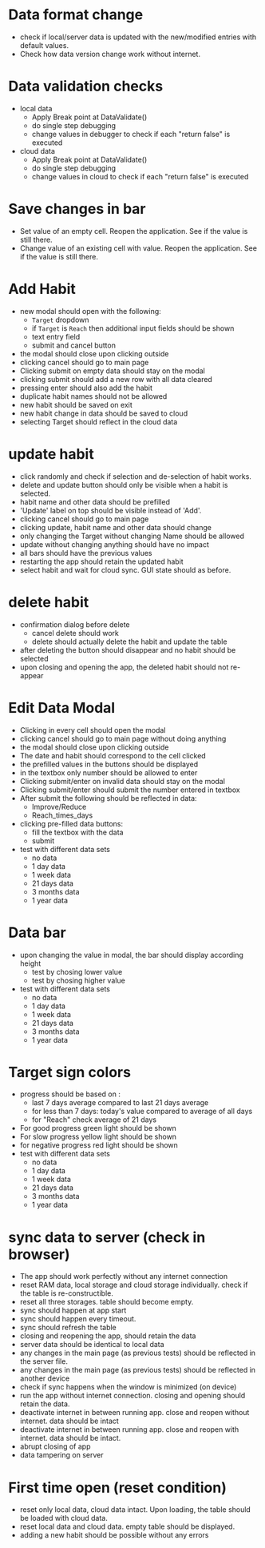 # Data format change
- check if local/server data is updated with the new/modified entries with default values.
- Check how data version change work without internet.

# Data validation checks
- local data
    - Apply Break point at DataValidate()
    - do single step debugging
    - change values in debugger to check if each "return false" is executed
- cloud data
    - Apply Break point at DataValidate()
    - do single step debugging
    - change values in cloud to check if each "return false" is executed

# Save changes in bar
- Set value of an empty cell. Reopen the application. See if the value is still there.
- Change value of an existing cell with value. Reopen the application. See if the value is still there.

# Add Habit
- new modal should open with the following:
	- `Target` dropdown
	- if `Target` is `Reach` then additional input fields should be shown
	- text entry field
    - submit and cancel button
- the modal should close upon clicking outside
- clicking cancel should go to main page
- Clicking submit on empty data should stay on the modal
- clicking submit should add a new row with all data cleared
- pressing enter should also add the habit
- duplicate habit names should not be allowed
- new habit should be saved on exit
- new habit change in data should be saved to cloud
- selecting Target should reflect in the cloud data

# update habit
- click randomly and check if selection and de-selection of habit works. 
- delete and update button should only be visible when a habit is selected.
- habit name and other data should be prefilled 
- 'Update' label on top should be visible instead of 'Add'.
- clicking cancel should go to main page
- clicking update, habit name and other data should change
- only changing the Target without changing Name should be allowed
- update without changing anything should have no impact
- all bars should have the previous values
- restarting the app should retain the updated habit
- select habit and wait for cloud sync. GUI state should as before.

# delete habit
- confirmation dialog before delete
    - cancel delete should work
    - delete should actually delete the habit and update the table
- after deleting the button should disappear and no habit should be selected
- upon closing and opening the app, the deleted habit should not re-appear

# Edit Data Modal
- Clicking in every cell should open the modal
- clicking cancel should go to main page without doing anything
- the modal should close upon clicking outside
- The date and habit should correspond to the cell clicked
- the prefilled values in the buttons should be displayed
- in the textbox only number should be allowed to enter
- Clicking submit/enter on invalid data should stay on the modal
- Clicking submit/enter should submit the number entered in textbox
- After submit the following should be reflected in data:
    - Improve/Reduce
    - Reach_times_days
- clicking pre-filled data buttons:
    - fill the textbox with the data
    - submit
- test with different data sets
    - no data
    - 1 day data
    - 1 week data
    - 21 days data
    - 3 months data
    - 1 year data
    
# Data bar
- upon changing the value in modal, the bar should display according height
    - test by chosing lower value
    - test by chosing higher value
- test with different data sets
    - no data
    - 1 day data
    - 1 week data
    - 21 days data
    - 3 months data
    - 1 year data
    
# Target sign colors
- progress should be based on :
    - last 7 days average compared to last 21 days average
    - for less than 7 days: today's value compared to average of all days
    - for "Reach" check average of 21 days
- For good progress green light should be shown
- For slow progress yellow light should be shown
- for negative progress red light should be shown
- test with different data sets
    - no data
    - 1 day data
    - 1 week data
    - 21 days data
    - 3 months data
    - 1 year data

# sync data to server (check in browser)
- The app should work perfectly without any internet connection
- reset RAM data, local storage and cloud storage individually. check if the table is re-constructible.
- reset all three storages. table should become empty.
- sync should happen at app start
- sync should happen every timeout.
- sync should refresh the table
- closing and reopening the app, should retain the data
- server data should be identical to local data
- any changes in the main page (as previous tests) should be reflected in the server file.
- any changes in the main page (as previous tests) should be reflected in another device
- check if sync happens when the window is minimized (on device)
- run the app without internet connection. closing and opening should retain the data.
- deactivate internet in between running app. close and reopen without internet. data should be intact
- deactivate internet in between running app. close and reopen with internet. data should be intact.
- abrupt closing of app
- data tampering on server 

# First time open (reset condition)
- reset only local data, cloud data intact. Upon loading, the table should be loaded with cloud data.
- reset local data and cloud data. empty table should be displayed.
- adding a new habit should be possible without any errors
